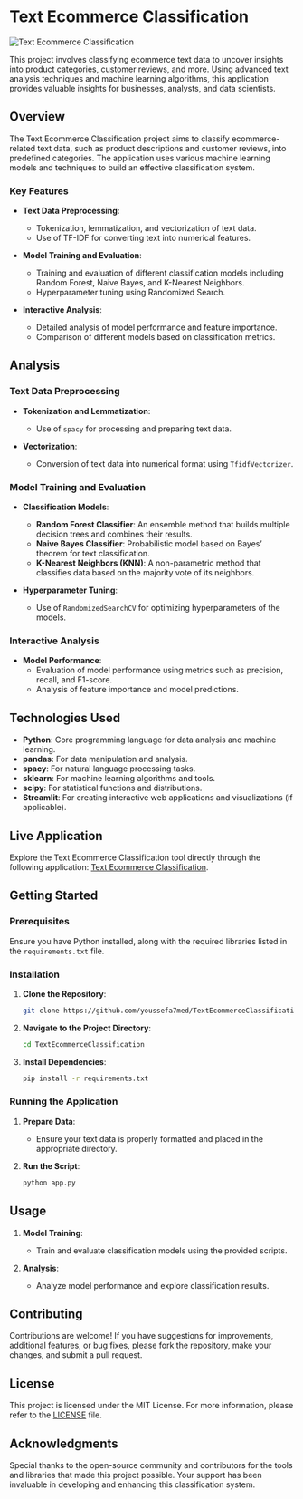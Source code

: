 # Text Ecommerce Classification

![Text Ecommerce Classification](https://th.bing.com/th/id/R.22a952145b87318bfe3f151c5f8acb6f?rik=oaY6dpZQrkw1Qg&pid=ImgRaw&r=0)

This project involves classifying ecommerce text data to uncover insights into product categories, customer reviews, and more. Using advanced text analysis techniques and machine learning algorithms, this application provides valuable insights for businesses, analysts, and data scientists.

## Overview

The Text Ecommerce Classification project aims to classify ecommerce-related text data, such as product descriptions and customer reviews, into predefined categories. The application uses various machine learning models and techniques to build an effective classification system.

### Key Features

- **Text Data Preprocessing**:
  - Tokenization, lemmatization, and vectorization of text data.
  - Use of TF-IDF for converting text into numerical features.

- **Model Training and Evaluation**:
  - Training and evaluation of different classification models including Random Forest, Naive Bayes, and K-Nearest Neighbors.
  - Hyperparameter tuning using Randomized Search.

- **Interactive Analysis**:
  - Detailed analysis of model performance and feature importance.
  - Comparison of different models based on classification metrics.

## Analysis

### Text Data Preprocessing

- **Tokenization and Lemmatization**:
  - Use of `spacy` for processing and preparing text data.

- **Vectorization**:
  - Conversion of text data into numerical format using `TfidfVectorizer`.

### Model Training and Evaluation

- **Classification Models**:
  - **Random Forest Classifier**: An ensemble method that builds multiple decision trees and combines their results.
  - **Naive Bayes Classifier**: Probabilistic model based on Bayes’ theorem for text classification.
  - **K-Nearest Neighbors (KNN)**: A non-parametric method that classifies data based on the majority vote of its neighbors.

- **Hyperparameter Tuning**:
  - Use of `RandomizedSearchCV` for optimizing hyperparameters of the models.

### Interactive Analysis

- **Model Performance**:
  - Evaluation of model performance using metrics such as precision, recall, and F1-score.
  - Analysis of feature importance and model predictions.

## Technologies Used

- **Python**: Core programming language for data analysis and machine learning.
- **pandas**: For data manipulation and analysis.
- **spacy**: For natural language processing tasks.
- **sklearn**: For machine learning algorithms and tools.
- **scipy**: For statistical functions and distributions.
- **Streamlit**: For creating interactive web applications and visualizations (if applicable).

## Live Application

Explore the Text Ecommerce Classification tool directly through the following application: [Text Ecommerce Classification](#).

## Getting Started

### Prerequisites

Ensure you have Python installed, along with the required libraries listed in the `requirements.txt` file.

### Installation

1. **Clone the Repository**:
   ```bash
   git clone https://github.com/youssefa7med/TextEcommerceClassification.git
   ```
2. **Navigate to the Project Directory**:
   ```bash
   cd TextEcommerceClassification
   ```
3. **Install Dependencies**:
   ```bash
   pip install -r requirements.txt
   ```

### Running the Application

1. **Prepare Data**:
   - Ensure your text data is properly formatted and placed in the appropriate directory.

2. **Run the Script**:
   ```bash
   python app.py
   ```

## Usage

1. **Model Training**:
   - Train and evaluate classification models using the provided scripts.

2. **Analysis**:
   - Analyze model performance and explore classification results.

## Contributing

Contributions are welcome! If you have suggestions for improvements, additional features, or bug fixes, please fork the repository, make your changes, and submit a pull request.

## License

This project is licensed under the MIT License. For more information, please refer to the [LICENSE](LICENSE) file.

## Acknowledgments

Special thanks to the open-source community and contributors for the tools and libraries that made this project possible. Your support has been invaluable in developing and enhancing this classification system.
```
